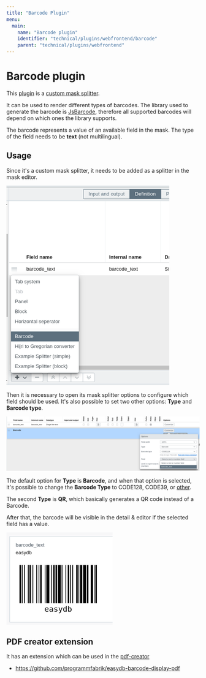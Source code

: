 ```yaml
---
title: "Barcode Plugin"
menu:
  main:
    name: "Barcode plugin"
    identifier: "technical/plugins/webfrontend/barcode"
    parent: "technical/plugins/webfrontend"
---
```


# Barcode plugin
This [plugin](https://github.com/programmfabrik/easydb-barcode-display) is a [custom mask splitter](/en/technical/plugins/webfrontend/#masksplitter-plugins-registerplugin). 

It can be used to render different types of barcodes. 
The library used to generate the barcode is [JsBarcode](https://lindell.me/JsBarcode/), therefore all supported barcodes will depend on which ones the library supports.

The barcode represents a value of an available field in the mask. The type of the field needs to be **text** (not multilingual).

## Usage

Since it's a custom mask splitter, it needs to be added as a splitter in the mask editor.

![](barcode_mask_add.en.png)

Then it is necessary to open its mask splitter options to configure which field should be used. It's also possible to set two other options: **Type** and **Barcode type**.

![](barcode_mask_options.en.png)

The default option for **Type** is **Barcode**, and when that option is selected, it's possible to change the **Barcode Type** to CODE128, CODE39, or [other](https://github.com/lindell/JsBarcode/wiki#barcodes). 

The second **Type** is **QR**, which basically generates a QR code instead of a Barcode.

After that, the barcode will be visible in the detail & editor if the selected field has a value.

![](barcode_detail_en.png)

## PDF creator extension

It has an extension which can be used in the [pdf-creator](/en/technical/plugins/webfrontend/pdf-creator)

- https://github.com/programmfabrik/easydb-barcode-display-pdf